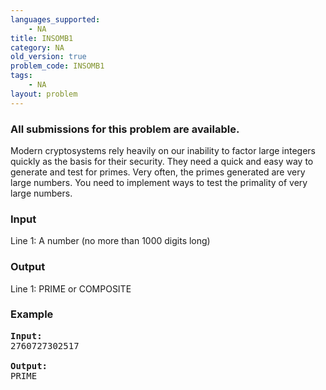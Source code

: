 ```yaml
---
languages_supported:
    - NA
title: INSOMB1
category: NA
old_version: true
problem_code: INSOMB1
tags:
    - NA
layout: problem
---
```

###  All submissions for this problem are available. 

Modern cryptosystems rely heavily on our inability to factor large integers quickly as the basis for their security. They need a quick and easy way to generate and test for primes. Very often, the primes generated are very large numbers. You need to implement ways to test the primality of very large numbers.

### Input

Line 1: A number (no more than 1000 digits long)

### Output

Line 1: PRIME or COMPOSITE

### Example

<pre>
<b>Input:</b>
2760727302517

<b>Output:</b>
PRIME

</pre>